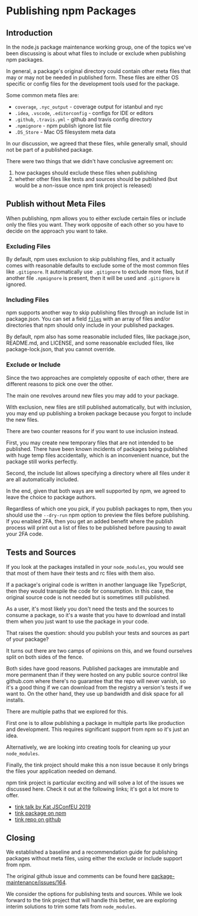 # Publishing npm Packages

## Introduction

In the node.js package maintenance working group, one of the topics we've been discussing is about what files to include or exclude when publishing npm packages.

In general, a package's original directory could contain other meta files that may or may not be needed in published form. These files are either OS specific or config files for the development tools used for the package.

Some common meta files are:

- `coverage`, `.nyc_output` - coverage output for istanbul and nyc
- `.idea`, `.vscode`, `.editorconfig` - configs for IDE or editors
- `.github`, `.travis.yml` - github and travis config directory
- `.npmignore` - npm publish ignore list file
- `.DS_Store` - Mac OS filesystem meta data

In our discussion, we agreed that these files, while generally small, should not be part of a published package.

There were two things that we didn't have conclusive agreement on:

1. how packages should exclude these files when publishing
1. whether other files like tests and sources should be published (but would be a non-issue once npm tink project is released)

## Publish without Meta Files

When publishing, npm allows you to either exclude certain files or include only the files you want. They work opposite of each other so you have to decide on the approach you want to take.

### Excluding Files

By default, npm uses exclusion to skip publishing files, and it actually comes with reasonable defaults to exclude some of the most common files like `.gitignore`. It automatically use `.gitignore` to exclude more files, but if another file `.npmignore` is present, then it will be used and `.gitignore` is ignored.

### Including Files

npm supports another way to skip publishing files through an include list in package.json. You can set a field [`files`](https://docs.npmjs.com/files/package.json#files) with an array of files and/or directories that npm should only include in your published packages.

By default, npm also has some reasonable included files, like package.json, README.md, and LICENSE, and some reasonable excluded files, like package-lock.json, that you cannot override.

### Exclude or Include

Since the two approaches are completely opposite of each other, there are different reasons to pick one over the other.

The main one revolves around new files you may add to your package.

With exclusion, new files are still published automatically, but with inclusion, you may end up publishing a broken package because you forgot to include the new files.

There are two counter reasons for if you want to use inclusion instead.

First, you may create new temporary files that are not intended to be published. There have been known incidents of packages being published with huge temp files accidentally, which is an inconvenient nuance, but the package still works perfectly.

Second, the include list allows specifying a directory where all files under it are all automatically included.

In the end, given that both ways are well supported by npm, we agreed to leave the choice to package authors.

Regardless of which one you pick, if you publish packages to npm, then you should use the `--dry-run` npm option to preview the files before publishing. If you enabled 2FA, then you get an added benefit where the publish process will print out a list of files to be published before pausing to await your 2FA code.

## Tests and Sources

If you look at the packages installed in your `node_modules`, you would see that most of them have their tests and rc files with them also.

If a package's original code is written in another language like TypeScript, then they would transpile the code for consumption. In this case, the original source code is not needed but is sometimes still published.

As a user, it's most likely you don't need the tests and the sources to consume a package, so it's a waste that you have to download and install them when you just want to use the package in your code.

That raises the question: should you publish your tests and sources as part of your package?

It turns out there are two camps of opinions on this, and we found ourselves split on both sides of the fence.

Both sides have good reasons. Published packages are immutable and more permanent than if they were hosted on any public source control like github.com where there's no guarantee that the repo will never vanish, so it's a good thing if we can download from the registry a version's tests if we want to. On the other hand, they use up bandwidth and disk space for all installs.

There are multiple paths that we explored for this.

First one is to allow publishing a package in multiple parts like production and development. This requires significant support from npm so it's just an idea.

Alternatively, we are looking into creating tools for cleaning up your `node_modules`.

Finally, the tink project should make this a non issue because it only brings the files your application needed on demand.

npm tink project is particular exciting and will solve a lot of the issues we discussed here. Check it out at the following links; it's got a lot more to offer.

- [tink talk by Kat JSConfEU 2019](https://youtu.be/SHIci8-6_gs)
- [tink package on npm](https://www.npmjs.com/package/tink)
- [tink repo on github](https://github.com/npm/tink)

## Closing

We established a baseline and a recommendation guide for publishing packages without meta files, using either the exclude or include support from npm.

The original github issue and comments can be found here [package-maintenance/issues/164](https://github.com/nodejs/package-maintenance/issues/164).

We consider the options for publishing tests and sources. While we look forward to the tink project that will handle this better, we are exploring interim solutions to trim some fats from `node_modules`.
